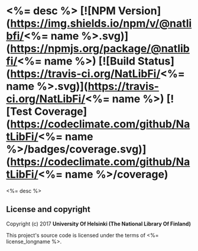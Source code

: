 # <%= desc %> [![NPM Version](https://img.shields.io/npm/v/@natlibfi/<%= name %>.svg)](https://npmjs.org/package/@natlibfi/<%= name %>) [![Build Status](https://travis-ci.org/NatLibFi/<%= name %>.svg)](https://travis-ci.org/NatLibFi/<%= name %>) [![Test Coverage](https://codeclimate.com/github/NatLibFi/<%= name %>/badges/coverage.svg)](https://codeclimate.com/github/NatLibFi/<%= name %>/coverage)

<%= desc %>

## License and copyright

Copyright (c) 2017 **University Of Helsinki (The National Library Of Finland)**

This project's source code is licensed under the terms of <%= license_longname %>.
